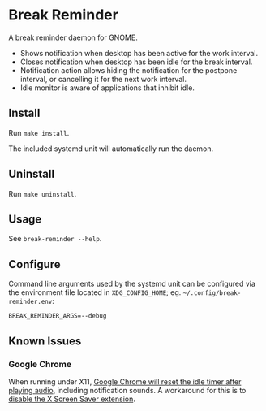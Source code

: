 # Break Reminder

A break reminder daemon for GNOME.

* Shows notification when desktop has been active for the work interval.
* Closes notification when desktop has been idle for the break interval.
* Notification action allows hiding the notification for the postpone interval,
  or cancelling it for the next work interval.
* Idle monitor is aware of applications that inhibit idle.

## Install

Run `make install`.

The included systemd unit will automatically run the daemon.

## Uninstall

Run `make uninstall`.

## Usage

See `break-reminder --help`.

## Configure

Command line arguments used by the systemd unit can be configured via the
environment file located in `XDG_CONFIG_HOME`; eg.
`~/.config/break-reminder.env`:

    BREAK_REMINDER_ARGS=--debug

## Known Issues

### Google Chrome

When running under X11, [Google Chrome will reset the idle timer after playing
audio][1], including notification sounds. A workaround for this is to [disable
the X Screen Saver extension][2].

[1]: https://bugs.chromium.org/p/chromium/issues/detail?id=827528
[2]: https://unix.stackexchange.com/a/707430
